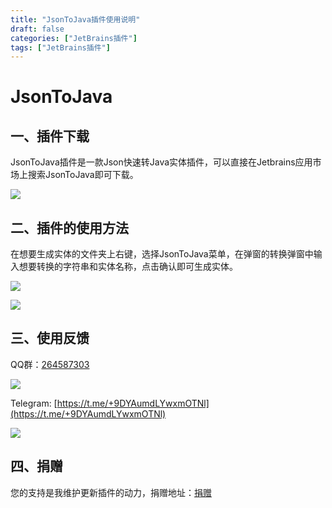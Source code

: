 ```yaml
---
title: "JsonToJava插件使用说明"
draft: false
categories: ["JetBrains插件"]
tags: ["JetBrains插件"]
---
```


# JsonToJava

## 一、插件下载

JsonToJava插件是一款Json快速转Java实体插件，可以直接在Jetbrains应用市场上搜索JsonToJava即可下载。

![](/images/jsontojava.png)

## 二、插件的使用方法

在想要生成实体的文件夹上右键，选择JsonToJava菜单，在弹窗的转换弹窗中输入想要转换的字符串和实体名称，点击确认即可生成实体。

![](/images/jsontojava_1.png)

![](/images/jsontorust_3.png)

## 三、使用反馈

QQ群：[264587303](https://jq.qq.com/?_wv=1027&k=96R8fd5v)

![](/images/qq_ercode.jpeg)

Telegram: [https://t.me/+9DYAumdLYwxmOTNl](https://t.me/+9DYAumdLYwxmOTNl)

![](/images/tg_ercode.jpeg)

## 四、捐赠

您的支持是我维护更新插件的动力，捐赠地址：[捐赠](https://rmondjone.github.io/%E5%85%B3%E4%BA%8E%E6%88%91/)




